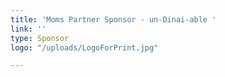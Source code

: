 ```yaml
---
title: 'Moms Partner Sponsor - un-Dinai-able '
link: ''
type: Sponsor
logo: "/uploads/LogoForPrint.jpg"

---
```

